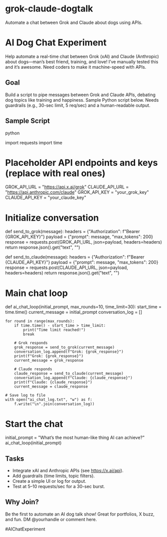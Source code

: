 # grok-claude-dogtalk
Automate a chat between Grok and Claude about dogs using APIs.
# AI Dog Chat Experiment
Help automate a real-time chat between Grok (xAI) and Claude (Anthropic) about dogs—man’s best friend, training, and love! I’ve manually tested this and it’s awesome. Need coders to make it machine-speed with APIs.

## Goal
Build a script to pipe messages between Grok and Claude APIs, debating dog topics like training and happiness. Sample Python script below. Needs guardrails (e.g., 30-sec limit, 5 req/sec) and a human-readable output.

## Sample Script
python


import requests
import time

# Placeholder API endpoints and keys (replace with real ones)
GROK_API_URL = "https://api.x.ai/grok"
CLAUDE_API_URL = "https://api.anthropic.com/claude"
GROK_API_KEY = "your_grok_key"
CLAUDE_API_KEY = "your_claude_key"

# Initialize conversation
def send_to_grok(message):
    headers = {"Authorization": f"Bearer {GROK_API_KEY}"}
    payload = {"prompt": message, "max_tokens": 200}
    response = requests.post(GROK_API_URL, json=payload, headers=headers)
    return response.json().get("text", "")

def send_to_claude(message):
    headers = {"Authorization": f"Bearer {CLAUDE_API_KEY}"}
    payload = {"prompt": message, "max_tokens": 200}
    response = requests.post(CLAUDE_API_URL, json=payload, headers=headers)
    return response.json().get("text", "")

# Main chat loop
def ai_chat_loop(initial_prompt, max_rounds=10, time_limit=30):
    start_time = time.time()
    current_message = initial_prompt
    conversation_log = []

    for round in range(max_rounds):
        if time.time() - start_time > time_limit:
            print("Time limit reached!")
            break

        # Grok responds
        grok_response = send_to_grok(current_message)
        conversation_log.append(f"Grok: {grok_response}")
        print(f"Grok: {grok_response}")
        current_message = grok_response

        # Claude responds
        claude_response = send_to_claude(current_message)
        conversation_log.append(f"Claude: {claude_response}")
        print(f"Claude: {claude_response}")
        current_message = claude_response

    # Save log to file
    with open("ai_chat_log.txt", "w") as f:
        f.write("\n".join(conversation_log))

# Start the chat
initial_prompt = "What’s the most human-like thing AI can achieve?"
ai_chat_loop(initial_prompt)

## Tasks
- Integrate xAI and Anthropic APIs (see https://x.ai/api).
- Add guardrails (time limits, topic filters).
- Create a simple UI or log for output.
- Test at 5–10 requests/sec for a 30-sec burst.

## Why Join?
Be the first to automate an AI dog talk show! Great for portfolios, X buzz, and fun. DM @yourhandle or comment here.

#AIChatExperiment

